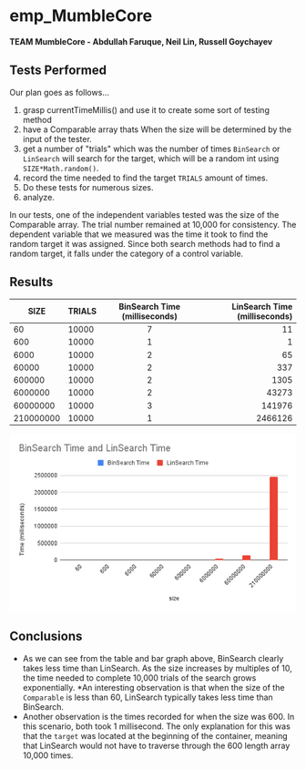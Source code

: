 # emp_MumbleCore
#### TEAM MumbleCore - Abdullah Faruque, Neil Lin, Russell Goychayev
## Tests Performed
Our plan goes as follows...
1. grasp currentTimeMillis() and use it to create some sort of testing method
2. have a Comparable array thats When the size will be determined by the input of the tester.
3. get a number of "trials" which was the number of times <code>BinSearch</code> or <code>LinSearch</code> will search for the target, which will be a random int using <code>SIZE*Math.random()</code>.
4. record the time needed to find the target <code>TRIALS</code> amount of times. 
5. Do these tests for numerous sizes. 
6. analyze.

In our tests, one of the independent variables tested was the size of the Comparable array. The trial number remained at 10,000 for consistency. The dependent variable that we measured was the time it took to find the random target it was assigned. Since both search methods had to find a random target, it falls under the category of a control variable. 


## Results

| SIZE | TRIALS | BinSearch Time (milliseconds)  | LinSearch Time (milliseconds) |
|-----------------|:-------------|:---------------:|---------------:|
| 60        | 10000         | 7      | 11                 |
| 600       | 10000         | 1      | 1                  |
| 6000      | 10000         | 2      | 65                 |
| 60000     | 10000         | 2      | 337                |
| 600000    | 10000         | 2      | 1305               |
| 6000000   | 10000         | 2      | 43273              |
| 60000000  | 10000         | 3      | 141976             |
| 210000000 | 10000         | 1      | 2466126            |

![alt text](https://github.com/lineil28/emp_MumbleCore/blob/main/BinSearch%20Time%20and%20LinSearch%20Time.png)
## Conclusions
* As we can see from the table and bar graph above, BinSearch clearly takes less time than LinSearch. As the size increases by multiples of 10, the time needed to complete 10,000 trials of the search grows exponentially. 
*An interesting observation is that when the size of the <code>Comparable</code> is less than 60, LinSearch typically takes less time than BinSearch.
* Another observation is the times recorded for when the size was 600. In this scenario, both took 1 millisecond. The only explanation for this was that the <code>target</code> was located at the beginning of the container, meaning that LinSearch would not have to traverse through the 600 length array 10,000 times. 



  

